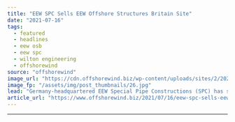 ```yaml
---
title: "EEW SPC Sells EEW Offshore Structures Britain Site"
date: "2021-07-16"
tags: 
  - featured
  - headlines
  - eew osb
  - eew spc
  - wilton engineering
  - offshorewind
source: "offshorewind"
image_url: "https://cdn.offshorewind.biz/wp-content/uploads/sites/2/2021/07/16104503/Wilton-OSB-SITE-Acquisition-2.jpg"
image_fp: "/assets/img/post_thumbnails/26.jpg"
lead: "Germany-headquartered EEW Special Pipe Constructions (SPC) has sold the facility of EEW Offshore Structures"
article_url: "https://www.offshorewind.biz/2021/07/16/eew-spc-sells-eew-offshore-structures-britain-site/"
---
```


---
